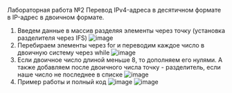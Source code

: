 Лабораторная работа №2
Перевод IPv4-адреса в десятичном формате в IP-адрес в двоичном формате.

1. Введем данные в массив разделяя элементы через точку (установка разделителя через IFS)
![image](https://github.com/user-attachments/assets/404b3868-a209-43e6-b16b-4a2970eaffab)
2. Перебираем элементы через for и переводим каждое число в двоичную систему через while
![image](https://github.com/user-attachments/assets/b11a1e02-0810-4086-a473-a2ee4a9619dc)
3. Если двоичное число длиной меньше 8, то дополняем его нулями.
   А также добавляем после двоичного числа точку - разделитель, если наше число не последнее в списке
![image](https://github.com/user-attachments/assets/a9f1ab04-2ef5-4bae-ab12-4b94c3a6b1f7)
4. Пример работы и полный код
![image](https://github.com/user-attachments/assets/fe9e4af6-9071-4b8d-9970-925f6ab4c49f)
![image](https://github.com/user-attachments/assets/adfcc50a-b8c0-4654-a9c5-ce0484990805)
